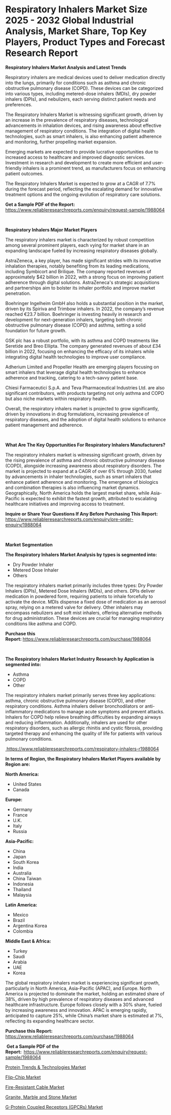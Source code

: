 <p><h1>Respiratory Inhalers Market Size 2025 - 2032 Global Industrial Analysis, Market Share, Top Key Players, Product Types and Forecast Research Report</h1></p><p><strong>Respiratory Inhalers Market Analysis and Latest Trends</strong></p>
<p><p>Respiratory inhalers are medical devices used to deliver medication directly into the lungs, primarily for conditions such as asthma and chronic obstructive pulmonary disease (COPD). These devices can be categorized into various types, including metered-dose inhalers (MDIs), dry powder inhalers (DPIs), and nebulizers, each serving distinct patient needs and preferences.</p><p>The Respiratory Inhalers Market is witnessing significant growth, driven by an increase in the prevalence of respiratory diseases, technological advancements in inhalation devices, and rising awareness about effective management of respiratory conditions. The integration of digital health technologies, such as smart inhalers, is also enhancing patient adherence and monitoring, further propelling market expansion.</p><p>Emerging markets are expected to provide lucrative opportunities due to increased access to healthcare and improved diagnostic services. Investment in research and development to create more efficient and user-friendly inhalers is a prominent trend, as manufacturers focus on enhancing patient outcomes.</p><p>The Respiratory Inhalers Market is expected to grow at a CAGR of 7.7% during the forecast period, reflecting the escalating demand for innovative treatment options and the ongoing evolution of respiratory care solutions.</p></p>
<p><strong>Get a Sample PDF of the Report:&nbsp;</strong> <a href="https://www.reliableresearchreports.com/enquiry/request-sample/1988064?utm_campaign=9&utm_medium=2&utm_source=Github&utm_content=ia&utm_term=15012025&utm_id=respiratory-inhalers">https://www.reliableresearchreports.com/enquiry/request-sample/1988064</a></p>
<p>&nbsp;</p>
<p><strong>Respiratory Inhalers Major Market Players</strong></p>
<p><p>The respiratory inhalers market is characterized by robust competition among several prominent players, each vying for market share in an expanding landscape fueled by increasing respiratory diseases globally.</p><p>AstraZeneca, a key player, has made significant strides with its innovative inhalation therapies, notably benefiting from its leading medications, including Symbicort and Brilique. The company reported revenues of approximately $42 billion in 2022, with a strong focus on improving patient adherence through digital solutions. AstraZeneca's strategic acquisitions and partnerships aim to bolster its inhaler portfolio and improve market penetration.</p><p>Boehringer Ingelheim GmbH also holds a substantial position in the market, driven by its Spiriva and Trimbow inhalers. In 2022, the company’s revenue reached €23.7 billion. Boehringer is investing heavily in research and development for next-generation inhalers, targeting both chronic obstructive pulmonary disease (COPD) and asthma, setting a solid foundation for future growth.</p><p>GSK plc has a robust portfolio, with its asthma and COPD treatments like Seretide and Breo Ellipta. The company generated revenues of about £34 billion in 2022, focusing on enhancing the efficacy of its inhalers while integrating digital health technologies to improve user compliance.</p><p>Adherium Limited and Propeller Health are emerging players focusing on smart inhalers that leverage digital health technologies to enhance adherence and tracking, catering to a tech-savvy patient base.</p><p>Chiesi Farmaceutici S.p.A. and Teva Pharmaceutical Industries Ltd. are also significant contributors, with products targeting not only asthma and COPD but also niche markets within respiratory health.</p><p>Overall, the respiratory inhalers market is projected to grow significantly, driven by innovations in drug formulations, increasing prevalence of respiratory diseases, and the adoption of digital health solutions to enhance patient management and adherence.</p></p>
<p>&nbsp;</p>
<p><strong>What Are The Key Opportunities For Respiratory Inhalers Manufacturers?</strong></p>
<p><p>The respiratory inhalers market is witnessing significant growth, driven by the rising prevalence of asthma and chronic obstructive pulmonary disease (COPD), alongside increasing awareness about respiratory disorders. The market is projected to expand at a CAGR of over 6% through 2030, fueled by advancements in inhaler technologies, such as smart inhalers that enhance patient adherence and monitoring. The emergence of biologics and combination therapies is also influencing market dynamics. Geographically, North America holds the largest market share, while Asia-Pacific is expected to exhibit the fastest growth, attributed to escalating healthcare initiatives and improving access to treatment.</p></p>
<p><strong>Inquire or Share Your Questions If Any Before Purchasing This Report:</strong> <a href="https://www.reliableresearchreports.com/enquiry/pre-order-enquiry/1988064?utm_campaign=9&utm_medium=2&utm_source=Github&utm_content=ia&utm_term=15012025&utm_id=respiratory-inhalers">https://www.reliableresearchreports.com/enquiry/pre-order-enquiry/1988064</a></p>
<p>&nbsp;</p>
<p><strong>Market Segmentation</strong></p>
<p><strong>The Respiratory Inhalers Market Analysis by types is segmented into:</strong></p>
<p><ul><li>Dry Powder Inhaler</li><li>Metered Dose Inhaler</li><li>Others</li></ul></p>
<p><p>The respiratory inhalers market primarily includes three types: Dry Powder Inhalers (DPIs), Metered Dose Inhalers (MDIs), and others. DPIs deliver medication in powdered form, requiring patients to inhale forcefully to activate the device. MDIs dispense a fixed dose of medication as an aerosol spray, relying on a metered valve for delivery. Other inhalers may encompass nebulizers and soft mist inhalers, offering alternative methods for drug administration. These devices are crucial for managing respiratory conditions like asthma and COPD.</p></p>
<p><strong>Purchase this Report:&nbsp;</strong><a href="https://www.reliableresearchreports.com/purchase/1988064?utm_campaign=9&utm_medium=2&utm_source=Github&utm_content=ia&utm_term=15012025&utm_id=respiratory-inhalers">https://www.reliableresearchreports.com/purchase/1988064</a></p>
<p>&nbsp;</p>
<p><strong>The Respiratory Inhalers Market Industry Research by Application is segmented into:</strong></p>
<p><ul><li>Asthma</li><li>COPD</li><li>Other</li></ul></p>
<p><p>The respiratory inhalers market primarily serves three key applications: asthma, chronic obstructive pulmonary disease (COPD), and other respiratory conditions. Asthma inhalers deliver bronchodilators or anti-inflammatory medications to manage acute symptoms and prevent attacks. Inhalers for COPD help relieve breathing difficulties by expanding airways and reducing inflammation. Additionally, inhalers are used for other respiratory disorders, such as allergic rhinitis and cystic fibrosis, providing targeted therapy and enhancing the quality of life for patients with various pulmonary conditions.</p></p>
<p><a href="https://www.reliableresearchreports.com/respiratory-inhalers-r1988064?utm_campaign=9&utm_medium=2&utm_source=Github&utm_content=ia&utm_term=15012025&utm_id=respiratory-inhalers">&nbsp;https://www.reliableresearchreports.com/respiratory-inhalers-r1988064</a></p>
<p><strong>In terms of Region, the Respiratory Inhalers Market Players available by Region are:</strong></p>
<p>
    <p> <strong> North America: </strong>
        <ul>
            <li>United States</li>
            <li>Canada</li>
        </ul>
        </p> 
    <p> <strong> Europe: </strong>
        <ul>
            <li>Germany</li>
            <li>France</li>
            <li>U.K.</li>
            <li>Italy</li>
            <li>Russia</li>
        </ul>
        </p> 
    <p> <strong> Asia-Pacific: </strong>
        <ul>
            <li>China</li>
            <li>Japan</li>
            <li>South Korea</li>
            <li>India</li>
            <li>Australia</li>
            <li>China Taiwan</li>
            <li>Indonesia</li>
            <li>Thailand</li>
            <li>Malaysia</li>
        </ul>
        </p> 
    <p> <strong> Latin America: </strong>
        <ul>
            <li>Mexico</li>
            <li>Brazil</li>
            <li>Argentina Korea</li>
            <li>Colombia</li>
        </ul>
        </p> 
    <p> <strong> Middle East & Africa: </strong>
        <ul>
            <li>Turkey</li>
            <li>Saudi</li>
            <li>Arabia</li>
            <li>UAE</li>
            <li>Korea</li>
        </ul>
    </p>
    </p>
<p><p>The global respiratory inhalers market is experiencing significant growth, particularly in North America, Asia-Pacific (APAC), and Europe. North America is projected to dominate the market, holding an estimated share of 38%, driven by high prevalence of respiratory diseases and advanced healthcare infrastructure. Europe follows closely with a 30% share, fueled by increasing awareness and innovation. APAC is emerging rapidly, anticipated to capture 25%, while China’s market share is estimated at 7%, reflecting its expanding healthcare sector.</p></p>
<p><strong>Purchase this Report: </strong><a href="https://www.reliableresearchreports.com/purchase/1988064?utm_campaign=9&utm_medium=2&utm_source=Github&utm_content=ia&utm_term=15012025&utm_id=respiratory-inhalers">https://www.reliableresearchreports.com/purchase/1988064</a></p>
<p>&nbsp;<strong>Get a Sample PDF of the Report:&nbsp;&nbsp;</strong><a href="https://www.reliableresearchreports.com/enquiry/request-sample/1988064?utm_campaign=9&utm_medium=2&utm_source=Github&utm_content=ia&utm_term=15012025&utm_id=respiratory-inhalers">https://www.reliableresearchreports.com/enquiry/request-sample/1988064</a></p>
<p><strong></strong></p>
<p><p><a href="https://github.com/ulyssacrayne00231/Market-Research-Report-List-1/blob/main/protein-trends-technologies-market.md?utm_campaign=9&utm_medium=2&utm_source=Github&utm_content=ia&utm_term=15012025&utm_id=respiratory-inhalers">Protein Trends & Technologies Market</a></p><p><a href="https://github.com/SanjidaMahmud54/Market-Research-Report-List-1/blob/main/flip-chip-market.md?utm_campaign=9&utm_medium=2&utm_source=Github&utm_content=ia&utm_term=15012025&utm_id=respiratory-inhalers">Flip-Chip Market</a></p><p><a href="https://github.com/hgf64gh/Market-Research-Report-List-1/blob/main/fire-resistant-cable-market.md?utm_campaign=9&utm_medium=2&utm_source=Github&utm_content=ia&utm_term=15012025&utm_id=respiratory-inhalers">Fire-Resistant Cable Market</a></p><p><a href="https://github.com/manesros8/Market-Research-Report-List-1/blob/main/granite-marble-and-stone-market.md?utm_campaign=9&utm_medium=2&utm_source=Github&utm_content=ia&utm_term=15012025&utm_id=respiratory-inhalers">Granite, Marble and Stone Market</a></p><p><a href="https://github.com/WashimHussain441/Market-Research-Report-List-1/blob/main/g-protein-coupled-receptors-gpcrs-market.md?utm_campaign=9&utm_medium=2&utm_source=Github&utm_content=ia&utm_term=15012025&utm_id=respiratory-inhalers">G-Protein Coupled Receptors (GPCRs) Market</a></p></p>